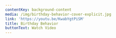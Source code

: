 ```yaml
---
contentKey: background-content
media: /img/birthday-behavior-cover-explicit.jpg
link: 'https://youtu.be/KwabYgtPiSM'
title: Birthday Behavior
buttonText: Watch Video
---
```


